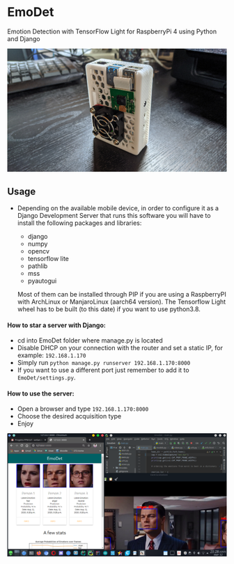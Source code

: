 # EmoDet
Emotion Detection with TensorFlow Light for RaspberryPi 4 using Python and Django 

<img src= "/DemoPics/rasp1.jpg">

## Usage
*   Depending on the available mobile device, in order to configure it 
    as a Django Development Server that runs this software you will have
    to install the following packages and libraries:
    * django
    * numpy
    * opencv
    * tensorflow lite
    * pathlib
    * mss
    * pyautogui
    
    Most of them can be installed through PIP if you are using a RaspberryPI
    with ArchLinux or ManjaroLinux (aarch64 version).
    The Tensorflow Light wheel has to be built (to this date) if you want to 
    use python3.8.
    
#### How to star a server with Django:
*   cd into EmoDet folder where manage.py is located
*   Disable DHCP on your connection with the router and set a 
    static IP, for example: `192.168.1.170`
*   Simply run `python manage.py runserver 192.168.1.170:8000`
*   If you want to use a different port just remember to add it to 
    `EmoDet/settings.py`.
  
#### How to use the server:
*   Open a browser and type `192.168.1.170:8000`
*   Choose the desired acquisition type
*   Enjoy

<img src= "/DemoPics/demo.png">

